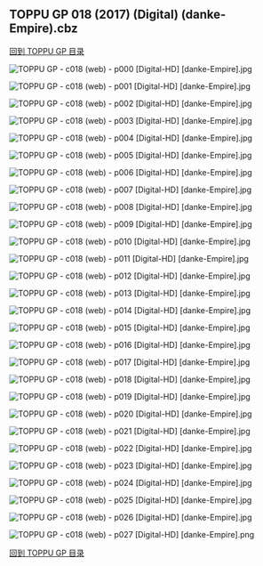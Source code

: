 ## TOPPU GP 018 (2017) (Digital) (danke-Empire).cbz


[回到 TOPPU GP 目录](https://github.com/alicewish/markdown/blob/master/series/TOPPU-GP.md)


![TOPPU GP - c018 (web) - p000 [Digital-HD] [danke-Empire].jpg](https://wx1.sinaimg.cn/large/6a9fdecagy1fobsymlr2kj21j82cwtsd.jpg)

![TOPPU GP - c018 (web) - p001 [Digital-HD] [danke-Empire].jpg](https://wx1.sinaimg.cn/large/6a9fdecagy1fobsytekedj21kl2cw4qq.jpg)

![TOPPU GP - c018 (web) - p002 [Digital-HD] [danke-Empire].jpg](https://wx1.sinaimg.cn/large/6a9fdecagy1fobsz008y9j21kl2cwqv5.jpg)

![TOPPU GP - c018 (web) - p003 [Digital-HD] [danke-Empire].jpg](https://wx1.sinaimg.cn/large/6a9fdecagy1fobsz9fu59j21kl2cwu0x.jpg)

![TOPPU GP - c018 (web) - p004 [Digital-HD] [danke-Empire].jpg](https://wx1.sinaimg.cn/large/6a9fdecagy1fobszgqbi0j21kl2cwe81.jpg)

![TOPPU GP - c018 (web) - p005 [Digital-HD] [danke-Empire].jpg](https://wx1.sinaimg.cn/large/6a9fdecagy1fobsznx6dzj21kl2cwe81.jpg)

![TOPPU GP - c018 (web) - p006 [Digital-HD] [danke-Empire].jpg](https://wx1.sinaimg.cn/large/6a9fdecagy1fobsztttv8j21kl2cwe81.jpg)

![TOPPU GP - c018 (web) - p007 [Digital-HD] [danke-Empire].jpg](https://wx1.sinaimg.cn/large/6a9fdecagy1fobt019ib4j21kl2cwu0x.jpg)

![TOPPU GP - c018 (web) - p008 [Digital-HD] [danke-Empire].jpg](https://wx1.sinaimg.cn/large/6a9fdecagy1fobt07pm1jj21kl2cwnpd.jpg)

![TOPPU GP - c018 (web) - p009 [Digital-HD] [danke-Empire].jpg](https://wx1.sinaimg.cn/large/6a9fdecagy1fobt0edz8qj21kl2cwu0x.jpg)

![TOPPU GP - c018 (web) - p010 [Digital-HD] [danke-Empire].jpg](https://wx1.sinaimg.cn/large/6a9fdecagy1fobt0nps0xj21kl2cwx6p.jpg)

![TOPPU GP - c018 (web) - p011 [Digital-HD] [danke-Empire].jpg](https://wx1.sinaimg.cn/large/6a9fdecagy1fobt0wqfuuj21kl2cwe81.jpg)

![TOPPU GP - c018 (web) - p012 [Digital-HD] [danke-Empire].jpg](https://wx1.sinaimg.cn/large/6a9fdecagy1fobt12nj0ij21kl2cwb29.jpg)

![TOPPU GP - c018 (web) - p013 [Digital-HD] [danke-Empire].jpg](https://wx1.sinaimg.cn/large/6a9fdecagy1fobt19smjxj21kl2cwqv5.jpg)

![TOPPU GP - c018 (web) - p014 [Digital-HD] [danke-Empire].jpg](https://wx1.sinaimg.cn/large/6a9fdecagy1fobt1gb9kcj21kl2cwnpd.jpg)

![TOPPU GP - c018 (web) - p015 [Digital-HD] [danke-Empire].jpg](https://wx1.sinaimg.cn/large/6a9fdecagy1fobt1ok5q8j21kl2cwx6p.jpg)

![TOPPU GP - c018 (web) - p016 [Digital-HD] [danke-Empire].jpg](https://wx1.sinaimg.cn/large/6a9fdecagy1fobt1wz42ij21kl2cwu0x.jpg)

![TOPPU GP - c018 (web) - p017 [Digital-HD] [danke-Empire].jpg](https://wx1.sinaimg.cn/large/6a9fdecagy1fobt22ia40j21kl2cw4qp.jpg)

![TOPPU GP - c018 (web) - p018 [Digital-HD] [danke-Empire].jpg](https://wx1.sinaimg.cn/large/6a9fdecagy1fobt2939zjj21kl2cwnpd.jpg)

![TOPPU GP - c018 (web) - p019 [Digital-HD] [danke-Empire].jpg](https://wx1.sinaimg.cn/large/6a9fdecagy1fobt2e8yf0j21kl2cwqv5.jpg)

![TOPPU GP - c018 (web) - p020 [Digital-HD] [danke-Empire].jpg](https://wx1.sinaimg.cn/large/6a9fdecagy1fobt2kj8soj21kl2cwkjl.jpg)

![TOPPU GP - c018 (web) - p021 [Digital-HD] [danke-Empire].jpg](https://wx1.sinaimg.cn/large/6a9fdecagy1fobt2r3lcsj21kl2cwqv5.jpg)

![TOPPU GP - c018 (web) - p022 [Digital-HD] [danke-Empire].jpg](https://wx1.sinaimg.cn/large/6a9fdecagy1fobt2zv3mjj21kl2cwkjl.jpg)

![TOPPU GP - c018 (web) - p023 [Digital-HD] [danke-Empire].jpg](https://wx1.sinaimg.cn/large/6a9fdecagy1fobt36r2wtj21kl2cwnpd.jpg)

![TOPPU GP - c018 (web) - p024 [Digital-HD] [danke-Empire].jpg](https://wx1.sinaimg.cn/large/6a9fdecagy1fobt3etwylj21kl2cwx6p.jpg)

![TOPPU GP - c018 (web) - p025 [Digital-HD] [danke-Empire].jpg](https://wx1.sinaimg.cn/large/6a9fdecagy1fobt3ldxkgj21kl2cwqv5.jpg)

![TOPPU GP - c018 (web) - p026 [Digital-HD] [danke-Empire].jpg](https://wx1.sinaimg.cn/large/6a9fdecagy1fobt3sev5tj21kl2cwnpd.jpg)

![TOPPU GP - c018 (web) - p027 [Digital-HD] [danke-Empire].png](https://wx1.sinaimg.cn/large/6a9fdecagy1flt7pva520j21kl2cw0np.jpg)

[回到 TOPPU GP 目录](https://github.com/alicewish/markdown/blob/master/series/TOPPU-GP.md)

